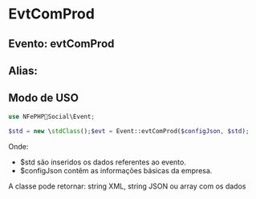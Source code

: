 # EvtComProd

## Evento: evtComProd

## Alias: 


## Modo de USO

```php
use NFePHPSocial\Event;

$std = new \stdClass();$evt = Event::evtComProd($configJson, $std);
```

Onde:
- $std são inseridos os dados referentes ao evento.
- $configJson contêm as informações básicas da empresa.

A classe pode retornar: string XML, string JSON ou array com os dados
